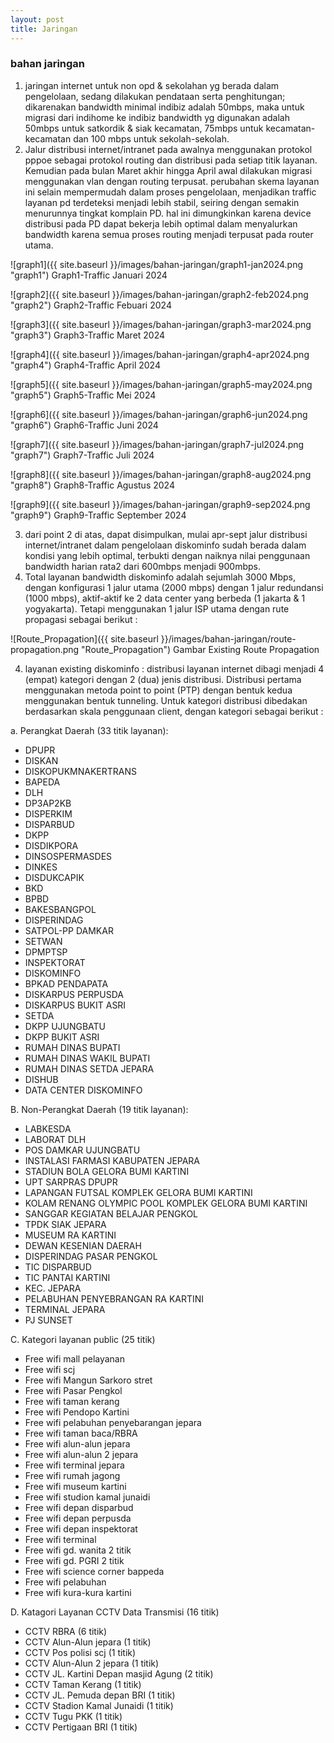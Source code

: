```yaml
---
layout: post
title: Jaringan
---
```


### bahan jaringan
1. jaringan internet untuk non opd & sekolahan yg berada dalam pengelolaan, sedang dilakukan pendataan serta penghitungan; dikarenakan bandwidth minimal indibiz adalah 50mbps, maka untuk migrasi dari indihome ke indibiz bandwidth yg digunakan adalah 50mbps untuk satkordik & siak kecamatan, 75mbps untuk kecamatan-kecamatan dan 100 mbps untuk sekolah-sekolah.
2. Jalur distribusi internet/intranet pada awalnya menggunakan protokol pppoe sebagai protokol routing dan distribusi pada setiap titik layanan. Kemudian pada bulan Maret akhir hingga April awal dilakukan migrasi menggunakan vlan dengan routing terpusat. perubahan skema layanan ini selain mempermudah dalam proses pengelolaan, menjadikan traffic layanan pd terdeteksi menjadi lebih stabil, seiring dengan semakin menurunnya tingkat komplain PD. hal ini dimungkinkan karena device distribusi pada PD dapat bekerja lebih optimal dalam menyalurkan bandwidth karena semua proses routing menjadi terpusat pada router utama. 

![graph1]({{ site.baseurl }}/images/bahan-jaringan/graph1-jan2024.png "graph1")
Graph1-Traffic Januari 2024

![graph2]({{ site.baseurl }}/images/bahan-jaringan/graph2-feb2024.png "graph2")
Graph2-Traffic Febuari 2024

![graph3]({{ site.baseurl }}/images/bahan-jaringan/graph3-mar2024.png "graph3")
Graph3-Traffic Maret 2024

![graph4]({{ site.baseurl }}/images/bahan-jaringan/graph4-apr2024.png "graph4")
Graph4-Traffic April 2024

![graph5]({{ site.baseurl }}/images/bahan-jaringan/graph5-may2024.png "graph5")
Graph5-Traffic Mei 2024

![graph6]({{ site.baseurl }}/images/bahan-jaringan/graph6-jun2024.png "graph6")
Graph6-Traffic Juni 2024

![graph7]({{ site.baseurl }}/images/bahan-jaringan/graph7-jul2024.png "graph7")
Graph7-Traffic Juli 2024

![graph8]({{ site.baseurl }}/images/bahan-jaringan/graph8-aug2024.png "graph8")
Graph8-Traffic Agustus 2024

![graph9]({{ site.baseurl }}/images/bahan-jaringan/graph9-sep2024.png "graph9")
Graph9-Traffic September 2024

3. dari point 2 di atas, dapat disimpulkan, mulai apr-sept jalur distribusi internet/intranet dalam pengelolaan diskominfo sudah berada dalam kondisi yang lebih optimal, terbukti dengan naiknya nilai penggunaan bandwidth harian rata2 dari 600mbps menjadi 900mbps.
4. Total layanan bandwidth diskominfo adalah sejumlah 3000 Mbps, dengan konfigurasi 1 jalur utama (2000 mbps) dengan 1 jalur redundansi (1000 mbps), aktif-aktif ke 2 data center yang berbeda (1 jakarta & 1 yogyakarta). Tetapi menggunakan 1 jalur ISP utama dengan rute propagasi sebagai berikut :

![Route_Propagation]({{ site.baseurl }}/images/bahan-jaringan/route-propagation.png "Route_Propagation")
Gambar Existing Route Propagation

4. layanan existing diskominfo :
distribusi layanan internet dibagi menjadi 4 (empat) kategori dengan 2 (dua) jenis distribusi. Distribusi pertama menggunakan metoda point to point (PTP) dengan bentuk kedua menggunakan bentuk tunneling.
Untuk kategori distribusi dibedakan berdasarkan skala penggunaan client, dengan kategori sebagai berikut :  

a. Perangkat Daerah (33 titik layanan):
- DPUPR
- DISKAN
- DISKOPUKMNAKERTRANS
- BAPEDA
- DLH
- DP3AP2KB
- DISPERKIM
- DISPARBUD
- DKPP
- DISDIKPORA
- DINSOSPERMASDES
- DINKES
- DISDUKCAPIK
- BKD
- BPBD
- BAKESBANGPOL
- DISPERINDAG
- SATPOL-PP DAMKAR
- SETWAN
- DPMPTSP
- INSPEKTORAT
- DISKOMINFO
- BPKAD PENDAPATA
- DISKARPUS PERPUSDA
- DISKARPUS BUKIT ASRI
- SETDA
- DKPP UJUNGBATU
- DKPP BUKIT ASRI
- RUMAH DINAS BUPATI
- RUMAH DINAS WAKIL BUPATI
- RUMAH DINAS SETDA JEPARA
- DISHUB
- DATA CENTER DISKOMINFO

B.	Non-Perangkat Daerah (19 titik layanan):
- LABKESDA
- LABORAT DLH
- POS DAMKAR UJUNGBATU
- INSTALASI FARMASI KABUPATEN JEPARA
- STADIUN BOLA GELORA BUMI KARTINI
- UPT SARPRAS DPUPR
- LAPANGAN FUTSAL KOMPLEK GELORA BUMI KARTINI
- KOLAM RENANG OLYMPIC POOL KOMPLEK GELORA BUMI KARTINI
- SANGGAR KEGIATAN BELAJAR PENGKOL
- TPDK SIAK JEPARA
- MUSEUM RA KARTINI
- DEWAN KESENIAN DAERAH
- DISPERINDAG PASAR PENGKOL
- TIC DISPARBUD
- TIC PANTAI KARTINI
- KEC. JEPARA
- PELABUHAN PENYEBRANGAN RA KARTINI
- TERMINAL JEPARA
- PJ SUNSET

C.	Kategori layanan public (25 titik)
- Free wifi mall pelayanan
- Free wifi scj
- Free wifi Mangun Sarkoro stret
- Free wifi Pasar Pengkol
- Free wifi taman kerang
- Free wifi Pendopo Kartini
- Free wifi pelabuhan penyebarangan jepara
- Free wifi taman baca/RBRA
- Free wifi alun-alun jepara
- Free wifi alun-alun 2 jepara
- Free wifi terminal jepara
- Free wifi rumah jagong
- Free wifi museum kartini
- Free wifi studion kamal junaidi
- Free wifi depan disparbud
- Free wifi depan perpusda
- Free wifi depan inspektorat
- Free wifi terminal
- Free wifi gd. wanita 2 titik
- Free wifi gd. PGRI 2 titik
- Free wifi science corner bappeda
- Free wifi pelabuhan
- Free wifi kura-kura kartini

D.	Katagori Layanan CCTV Data Transmisi (16 titik)
- CCTV RBRA (6 titik) 
- CCTV Alun-Alun jepara (1 titik)
- CCTV Pos polisi scj (1 titik)
- CCTV Alun-Alun 2 jepara (1 titik)
- CCTV JL. Kartini Depan masjid Agung (2 titik)
- CCTV Taman Kerang (1 titik)
- CCTV JL. Pemuda depan BRI (1 titik)
- CCTV Stadion Kamal Junaidi (1 titik)
- CCTV Tugu PKK (1 titik)
- CCTV Pertigaan BRI (1 titik)
